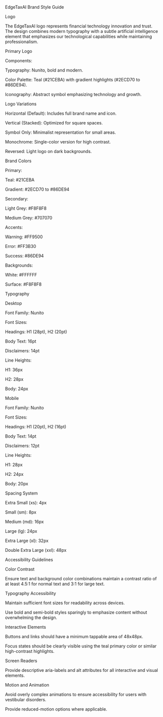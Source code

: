 EdgeTaxAI Brand Style Guide

Logo

The EdgeTaxAI logo represents financial technology innovation and trust. The design combines modern typography with a subtle artificial intelligence element that emphasizes our technological capabilities while maintaining professionalism.

Primary Logo

Components:

Typography: Nunito, bold and modern.

Color Palette: Teal (#21CEBA) with gradient highlights (#2ECD70 to #86DE94).

Iconography: Abstract symbol emphasizing technology and growth.

Logo Variations

Horizontal (Default): Includes full brand name and icon.

Vertical (Stacked): Optimized for square spaces.

Symbol Only: Minimalist representation for small areas.

Monochrome: Single-color version for high contrast.

Reversed: Light logo on dark backgrounds.

Brand Colors

Primary:

Teal: #21CEBA

Gradient: #2ECD70 to #86DE94

Secondary:

Light Grey: #F8F8F8

Medium Grey: #707070

Accents:

Warning: #FF9500

Error: #FF3B30

Success: #86DE94

Backgrounds:

White: #FFFFFF

Surface: #F8F8F8

Typography

Desktop

Font Family: Nunito

Font Sizes:

Headings: H1 (28pt), H2 (20pt)

Body Text: 16pt

Disclaimers: 14pt

Line Heights:

H1: 36px

H2: 28px

Body: 24px

Mobile

Font Family: Nunito

Font Sizes:

Headings: H1 (20pt), H2 (16pt)

Body Text: 14pt

Disclaimers: 12pt

Line Heights:

H1: 28px

H2: 24px

Body: 20px

Spacing System

Extra Small (xs): 4px

Small (sm): 8px

Medium (md): 16px

Large (lg): 24px

Extra Large (xl): 32px

Double Extra Large (xxl): 48px

Accessibility Guidelines

Color Contrast

Ensure text and background color combinations maintain a contrast ratio of at least 4.5:1 for normal text and 3:1 for large text.

Typography Accessibility

Maintain sufficient font sizes for readability across devices.

Use bold and semi-bold styles sparingly to emphasize content without overwhelming the design.

Interactive Elements

Buttons and links should have a minimum tappable area of 48x48px.

Focus states should be clearly visible using the teal primary color or similar high-contrast highlights.

Screen Readers

Provide descriptive aria-labels and alt attributes for all interactive and visual elements.

Motion and Animation

Avoid overly complex animations to ensure accessibility for users with vestibular disorders.

Provide reduced-motion options where applicable.